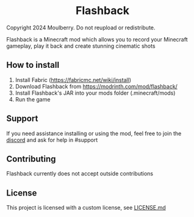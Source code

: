 <h1 align="center">Flashback</h1>

Copyright 2024 Moulberry. Do not reupload or redistribute.

Flashback is a Minecraft mod which allows you to record your Minecraft gameplay, play it back and create stunning cinematic shots

## How to install
1. Install Fabric (https://fabricmc.net/wiki/install)
2. Download Flashback from https://modrinth.com/mod/flashback/
3. Install Flashback's JAR into your mods folder (.minecraft/mods)
4. Run the game

## Support

If you need assistance installing or using the mod, feel free to join the [discord](https://discord.gg/flashbacktool) and ask for help in #support

## Contributing

Flashback currently does not accept outside contributions

## License

This project is licensed with a custom license, see [LICENSE.md](https://github.com/Moulberry/Flashback/blob/master/LICENSE.md)
